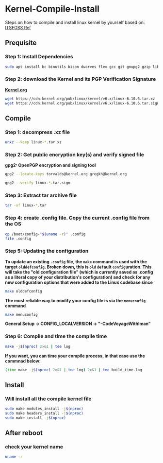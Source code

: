 # Kernel-Compile-Install

Steps on how to compile and install linux kernel by yourself
based on: [ITSFOSS Ref](https://itsfoss.com/compile-linux-kernel/)

## Prequisite

### Step 1: Install Dependencies

```bash
sudo apt install bc binutils bison dwarves flex gcc git gnupg2 gzip libelf-dev libncurses5-dev libssl-dev make openssl pahole perl-base rsync tar xz-utils
```

### Step 2: download the Kernel and its PGP Verification Signature

**[Kernel.org](https://www.kernel.org/)**

```bash
wget https://cdn.kernel.org/pub/linux/kernel/v6.x/linux-6.10.6.tar.xz
wget https://cdn.kernel.org/pub/linux/kernel/v6.x/linux-6.10.6.tar.sign
```

## Compile

### Step 1: decompress .xz file

```bash
unxz --keep linux-*.tar.xz
```

### Step 2: Get public encryption key(s) and verify signed  file

**gpg2: OpenPGP encryption and signing tool**

```bash
gpg2 --locate-keys torvalds@kernel.org gregkh@kernel.org

gpg2 --verify linux-*.tar.sign
```

### Step 3: Extract tar archive file

```bash
tar -xf linux-*.tar
```
### Step 4: create .config file. Copy the current .config file from the OS

```bash
cp /boot/config-"$(uname -r)" .config
file .config
```

### Step 5: Updating the configuration

**To update an existing `.config` file, the `make` command is used with the target `olddefconfig`. Broken down, this is `old` `def`ault `config`uration. This will take the "old configuration file" (which is currently saved as .config as a literal copy of your distribution's configuration) and check for any new configuration options that were added to the Linux codebase since**

```bash
make olddefconfig
```

**The most reliable way to modify your config file is via the `menuconfig` command**

```bash
make menuconfig
```

**General Setup -> CONFIG_LOCALVERSION -> "-CodeVoyageWithIman"**

### Step 6: Compile and time the compile time

```bash
make -j$(nproc) 2>&1 | tee log
```

**If you want, you can time your compile process, in that case use the commnad below:**

```bash
(time make -j$(nproc) 2>&1 | tee log) 2>&1 | tee build_time.log
```

## Install

### Will install all the compile kernel file

```bash
sudo make modules_install -j$(nproc)
sudo make headers_install -j$(nproc)
sudo make install -j$(nproc)
```

## After reboot

### check your kernel name

```bash
uname -r
```

